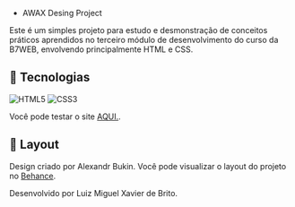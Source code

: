 - AWAX Desing Project

Este é um simples projeto para estudo e desmonstração de conceitos práticos aprendidos no terceiro módulo de desenvolvimento do curso da B7WEB, envolvendo principalmente HTML e CSS.

## :rocket: Tecnologias
![HTML5](https://img.shields.io/badge/html5-%23E34F26.svg?style=for-the-badge&logo=html5&logoColor=white) ![CSS3](https://img.shields.io/badge/css3-%231572B6.svg?style=for-the-badge&logo=css3&logoColor=white)

Você pode testar o site [AQUI.](https://https://mgluiz.github.io/b7web-AWAX/).

## :bookmark: Layout
Design criado por Alexandr Bukin. Você pode visualizar o layout do projeto no [Behance](https://www.behance.net/gallery/58301549/Free-Landing-PageBehance).



Desenvolvido por Luiz Miguel Xavier de Brito.